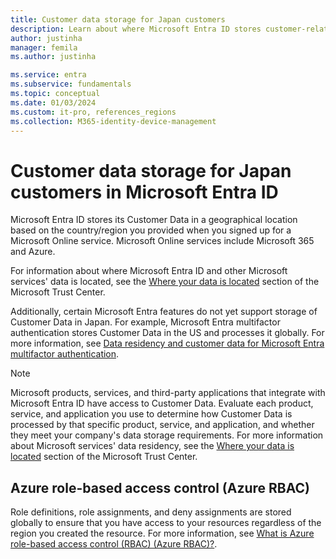 ```yaml
---
title: Customer data storage for Japan customers
description: Learn about where Microsoft Entra ID stores customer-related data for its Japan customers.
author: justinha
manager: femila
ms.author: justinha

ms.service: entra
ms.subservice: fundamentals
ms.topic: conceptual
ms.date: 01/03/2024
ms.custom: it-pro, references_regions
ms.collection: M365-identity-device-management
---
```


# Customer data storage for Japan customers in Microsoft Entra ID

Microsoft Entra ID stores its Customer Data in a geographical location based on the country/region you provided when you signed up for a Microsoft Online service. Microsoft Online services include Microsoft 365 and Azure.

For information about where Microsoft Entra ID and other Microsoft services' data is located, see the [Where your data is located](https://www.microsoft.com/trust-center/privacy/data-location) section of the Microsoft Trust Center.

Additionally, certain Microsoft Entra features do not yet support storage of Customer Data in Japan. For example, Microsoft Entra multifactor authentication stores Customer Data in the US and processes it globally. For more information, see [Data residency and customer data for Microsoft Entra multifactor authentication](~/identity/authentication/concept-mfa-data-residency.md).

> [!NOTE]
> Microsoft products, services, and third-party applications that integrate with Microsoft Entra ID have access to Customer Data. Evaluate each product, service, and application you use to determine how Customer Data is processed by that specific product, service, and application, and whether they meet your company's data storage requirements. For more information about Microsoft services' data residency, see the [Where your data is located](https://www.microsoft.com/trust-center/privacy/data-location) section of the Microsoft Trust Center.

## Azure role-based access control (Azure RBAC)

Role definitions, role assignments, and deny assignments are stored globally to ensure that you have access to your resources regardless of the region you created the resource. For more information, see [What is Azure role-based access control (RBAC) (Azure RBAC)?](/azure/role-based-access-control/overview#where-is-azure-rbac-data-stored).
